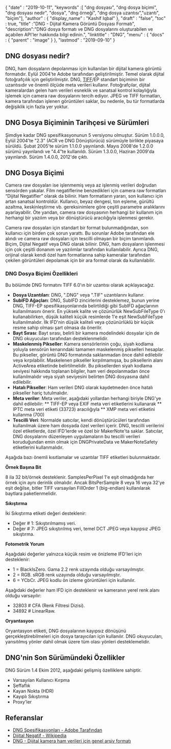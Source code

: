 {
  "date" : "2019-10-11",
  "keywords" :[ "dng dosyası", "dng dosya biçimi", "dng dosyası nedir", "dosya", "dng örneği", "dng dosya uzantısı","uzantı", "biçim"],
  "author" : {
    "display_name" : "Kashif Iqbal"
},
  "draft" : "false",
  "toc" : true,
  "title" :"DNG - Dijital Kamera Görüntü Dosyası Formatı",
  "description":"DNG dosya formatı ve DNG dosyalarını oluşturabilen ve açabilen API'ler hakkında bilgi edinin.",
  "linktitle" : "DNG",
  "menu" : {
    "docs" : {
      "parent" : "image"
}
},
  "lastmod" : "2019-09-10"
}

## DNG dosyası nedir?

DNG, ham dosyaların depolanması için kullanılan bir dijital kamera görüntü formatıdır. Eylül 2004'te Adobe tarafından geliştirilmiştir. Temel olarak dijital fotoğrafçılık için geliştirilmiştir. DNG, [TIFF](/tr/image/tiff/)/EP standart biçiminin bir uzantısıdır ve önemli ölçüde meta verileri kullanır. Fotoğrafçılar, dijital kameralardan gelen ham verileri esneklik ve sanatsal kontrol kolaylığıyla işlemek için camera raw dosyalarını tercih ediyor. JPEG ve TIFF formatları, kamera tarafından işlenen görüntüleri saklar, bu nedenle, bu tür formatlarda değişiklik için fazla yer yoktur.

## DNG Dosya Biçiminin Tarihçesi ve Sürümleri

Şimdiye kadar DNG spesifikasyonunun 5 versiyonu olmuştur. Sürüm 1.0.0.0, Eylül 2004'te "2.3" (ACR ve DNG Dönüştürücü) sürümüyle birlikte piyasaya sürüldü. Şubat 2005'te sürüm 1.1.0.0 yayınlandı. Mayıs 2008'de 1.2.0.0 sürümü yayınlandı ve "4.4"te kullanıldı. Sürüm 1.3.0.0, Haziran 2009'da yayınlandı. Sürüm 1.4.0.0, 2012'de çıktı.

## DNG Dosya Biçimi

Camera raw dosyaları ise işlenmemiş veya az işlenmiş verileri doğrudan sensörden yakalar. Film negatiflerine benzedikleri için camera raw formatları “Dijital Negatifler” olarak da bilinir. Ham formatların yararı, son kullanıcı için artan sanatsal kontroldür. Kullanıcı, beyaz dengesi, ton eşleme, gürültü azaltma, keskinleştirme vb. gereksinimlere göre çeşitli parametre aralıklarını ayarlayabilir. Öte yandan, camera raw dosyasının herhangi bir kullanım için herhangi bir yazılım veya bir dönüştürücü aracılığıyla işlenmesi gerekir.

Camera raw dosyaları için standart bir format bulunmadığından, son kullanıcı için birden çok sorun yarattı. Bu sorunlar Adobe tarafından ele alındı ve camera raw dosyaları için tescilli olmayan bir biçim tanımlandı. Biçim, Dijital Negatif veya DNG olarak bilinir. DNG, ham dosyaların işlenmesi için çok çeşitli donanım ve yazılımlar tarafından kullanılabilir. Ayrıca DNG, orijinal olarak kendi özel ham formatlarına sahip kameralar tarafından çekilen görüntüleri depolamak için bir ara format olarak da kullanılabilir.

### DNG Dosya Biçimi Özellikleri

Bu bölümde DNG formatını TIFF 6.0'ın bir uzantısı olarak açıklayacağız.

* **Dosya Uzantıları**: DNG, ".DNG" veya ".TIF" uzantılarını kullanır.
* **SubIFD Ağaçları**: DNG, SubIFD zincirlerini desteklemez, bunun yerine DNG, TIFF-EP spesifikasyonlarında belirtildiği gibi SubIFD ağaçlarının kullanılmasını önerir. En yüksek kalite ve çözünürlük NewSubFileType 0'ı kullanabilirken, düşük kaliteli küçük resimlerde 1'e eşit NewSubFileType kullanılmalıdır. İlk IFD'nin düşük kaliteli veya çözünürlüklü bir küçük resme sahip olması şart olmasa da önerilir.
* **Bayt Sırası**: Bayt sırası, belirli bir kamera modelindeki dosyalar için de DNG okuyucuları tarafından desteklenmelidir.
* **Maskelenmiş Pikseller**: Kamera sensörlerinin çoğu, siyah kodlama yoluyla sensörün kenarındaki tamamen maskelenmiş pikselleri hesaplar. Bu pikseller, görüntü DNG formatında saklanmadan önce dahil edilebilir veya kırpılabilir. Maskelenen pikseller kırpılmamışsa, bu piksellerin alanı ActiveArea etiketinde belirtilmelidir. Bu piksellerden siyah kodlama seviyesi hakkında toplanan bilgiler, ham veri depolanmadan önce kullanılmalıdır veya siyah seviyesini belirten DNG dosyasına dahil edilebilir.
* **Hatalı Pikseller**: Ham verileri DNG olarak kaydetmeden önce hatalı pikseller hariç tutulmalıdır.
* **Meta veriler**: Meta veriler, aşağıdaki yollardan herhangi biriyle DNG'ye dahil edilebilir:
** TIFF-EP veya EXIF meta veri etiketlerini kullanarak
** IPTC meta veri etiketi (33723) aracılığıyla
** XMP meta veri etiketini kullanma (700)
* **Tescilli Veri**: Normalde satıcılar, kendi dönüştürücüleri tarafından kullanılmak üzere ham dosyada özel verileri içerir. DNG, tescilli verilerini özel etiketlerde, özel IFD'lerde ve özel bir MakerNote'ta saklar. Satıcılar, DNG dosyalarını düzenleyen uygulamaların bu tescilli verileri koruduğundan emin olmak için DNGPrivateData ve MakerNoteSafety etiketlerini kullanmalıdır.

Aşağıda bazı önemli kısıtlamalar ve uzantılar TIFF etiketleri bulunmaktadır.

**Örnek Başına Bit**

8 ila 32 bit/örnek desteklenir. SamplesPerPixel 1'e eşit olmadığında her örnek için aynı derinlik olmalıdır. Ancak BitsPerSample 8 veya 16 veya 32'ye eşit değilse, bitler TIFF varsayılan FillOrder 1 (big-endian) kullanılarak baytlara paketlenmelidir.

**Sıkıştırma**

İki Sıkıştırma etiketi değeri desteklenir:

* Değer # 1: Sıkıştırılmamış veri.
* Değer # 7: JPEG sıkıştırılmış veri, temel DCT JPEG veya kayıpsız JPEG sıkıştırma.

**Fotometrik Yorum**

Aşağıdaki değerler yalnızca küçük resim ve önizleme IFD'leri için desteklenir:

* 1 = BlackIsZero. Gama 2.2 renk uzayında olduğu varsayılmıştır.
* 2 = RGB. sRGB renk uzayında olduğu varsayılmıştır.
* 6 = YCbCr. JPEG kodlu ön izleme görüntüleri için kullanılır.

Aşağıdaki değerler ham IFD için desteklenir ve kameranın yerel renk alanı olduğu varsayılır:

* 32803 # CFA (Renk Filtresi Dizisi).
* 34892 # LinearRaw.

**Oryantasyon**

Oryantasyon etiketi, DNG dosyalarının kayıpsız dönüşünü gerçekleştirebilmeleri için dosya tarayıcıları için kullanılır. DNG okuyucuları, yansıtılmış yönler dahil olmak üzere tüm olası yönleri desteklemelidir.

## DNG'nin Son Sürümündeki Özellikler

DNG Sürüm 1.4 Ekim 2012, aşağıdaki gelişmiş özelliklere sahiptir.

* Varsayılan Kullanıcı Kırpma
* Şeffaflık
* Kayan Nokta (HDR)
* Kayıplı Sıkıştırma
* Proxy'ler

## Referanslar ##

* [DNG Spesifikasyonları - Adobe Tarafından](https://web.archive.org/web/20170829200857/http://wwwimages.adobe.com/content/dam/Adobe/en/products/photoshop/pdfs/dng_spec_1.4.0.0.pdf)
* [Dijital Negatif - Wikipedia](https://en.wikipedia.org/wiki/Digital_Negative)
* [DNG - Dijital kamera ham verileri için genel arşiv formatı](https://helpx.adobe.com/photoshop/digital-negative.html)

